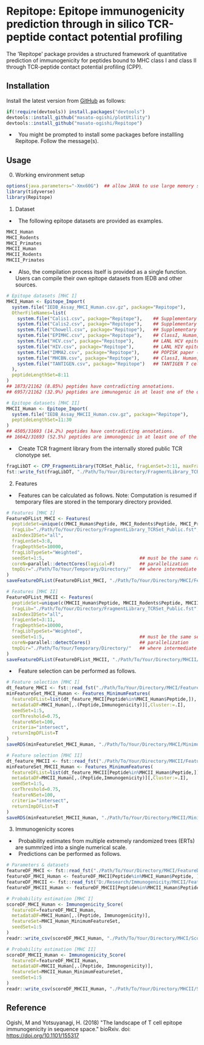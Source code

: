 Repitope: Epitope immunogenicity prediction through in silico TCR-peptide contact potential profiling
===============================================

The 'Repitope' package provides a structured framework of quantitative prediction of immunogenicity for peptides bound to MHC class I and class II through TCR-peptide contact potential profiling (CPP).

Installation
------------------------
Install the latest version from [GitHub](https://github.com/masato-ogishi/Repitope) as follows:
``` r
if(!require(devtools)) install.packages("devtools")
devtools::install_github("masato-ogishi/plotUtility")
devtools::install_github("masato-ogishi/Repitope")
```
-   You might be prompted to install some packages before installling Repitope. Follow the message(s).

Usage
------------------
0. Working environment setup
``` r
options(java.parameters="-Xmx60G")  ## allow JAVA to use large memory space
library(tidyverse)
library(Repitope)
```
1. Dataset
-   The following epitope datasets are provided as examples.
``` r
MHCI_Human
MHCI_Rodents
MHCI_Primates
MHCII_Human
MHCII_Rodents
MHCII_Primates
```
-   Also, the compilation process itself is provided as a single function. Users can compile their own epitope datasets from IEDB and other sources.
``` r
# Epitope datasets [MHC I]
MHCI_Human <- Epitope_Import(
  system.file("IEDB_Assay_MHCI_Human.csv.gz", package="Repitope"),
  OtherFileNames=list(
    system.file("Calis1.csv", package="Repitope"),    ## Supplementary dataset from Calis et al., 2013.
    system.file("Calis2.csv", package="Repitope"),    ## Supplementary dataset from Calis et al., 2013.
    system.file("Chowell.csv", package="Repitope"),   ## Supplementary dataset from Chowell et al., 2015.
    system.file("EPIMHC.csv", package="Repitope"),    ## ClassI, Human, Annotated with T-cell activity
    system.file("HCV.csv", package="Repitope"),       ## LANL HCV epitope dataset.
    system.file("HIV.csv", package="Repitope"),       ## LANL HIV epitope dataset. ("best-defined")
    system.file("IMMA2.csv", package="Repitope"),     ## POPISK paper (Tung et al., 2011.), http://140.113.239.45/POPISK/download.php
    system.file("MHCBN.csv", package="Repitope"),     ## ClassI, Human, Annotated with T-cell activity
    system.file("TANTIGEN.csv", package="Repitope")   ## TANTIGEN T cell epitope dataset; entries annotated by in vitro or in vivo experiments are retained (but not MS experiments)
  ),
  peptideLengthSet=8:11
)
## 1873/21162 (8.85%) peptides have contradicting annotations.
## 6957/21162 (32.9%) peptides are immunogenic in at least one of the observations.

# Epitope datasets [MHC II]
MHCII_Human <- Epitope_Import(
  system.file("IEDB_Assay_MHCII_Human.csv.gz", package="Repitope"),
  peptideLengthSet=11:30
)
## 4505/31693 (14.2%) peptides have contradicting annotations.
## 16642/31693 (52.5%) peptides are immunogenic in at least one of the observations.
```
-   Create TCR fragment library from the internally stored public TCR clonotype set.
``` r
fragLibDT <- CPP_FragmentLibrary(TCRSet_Public, fragLenSet=3:11, maxFragDepth=100000, seedSet=1:5)
fst::write_fst(fragLibDT, "./Path/To/Your/Directory/FragmentLibrary_TCRSet_Public.fst", compress=0)
```
2. Features
-   Features can be calculated as follows. Note: Computation is resumed if temporary files are stored in the temporary directory provided.
``` r
# Features [MHC I]
FeatureDFList_MHCI <- Features(
  peptideSet=unique(c(MHCI_Human$Peptide, MHCI_Rodents$Peptide, MHCI_Primates$Peptide)),
  fragLib="./Path/To/Your/Directory/FragmentLibrary_TCRSet_Public.fst",
  aaIndexIDSet="all",
  fragLenSet=3:8,
  fragDepthSet=10000,
  fragLibTypeSet="Weighted",
  seedSet=1:5,                                   ## must be the same random seeds used for preparing the fragment library
  coreN=parallel::detectCores(logical=F)         ## parallelization
  tmpDir="./Path/To/Your/Temporary/Directory/"   ## where intermediate files are stored
)
saveFeatureDFList(FeatureDFList_MHCI, "./Path/To/Your/Directory/MHCI/FeatureDF_")

# Features [MHC II]
FeatureDFList_MHCII <- Features(
  peptideSet=unique(c(MHCII_Human$Peptide, MHCII_Rodents$Peptide, MHCII_Primates$Peptide)),
  fragLib="./Path/To/Your/Directory/FragmentLibrary_TCRSet_Public.fst",
  aaIndexIDSet="all",
  fragLenSet=3:11,
  fragDepthSet=10000,
  fragLibTypeSet="Weighted",
  seedSet=1:5,                                   ## must be the same seed set for the fragment library
  coreN=parallel::detectCores()                  ## parallelization
  tmpDir="./Path/To/Your/Temporary/Directory/"   ## where intermediate files are stored
)
saveFeatureDFList(FeatureDFList_MHCII, "./Path/To/Your/Directory/MHCII/FeatureDF_")
```
-   Feature selection can be performed as follows.
``` r
# Feature selection [MHC I]
dt_feature_MHCI <- fst::read_fst("./Path/To/Your/Directory/MHCI/FeatureDF_Weighted.10000.fst", as.data.table=T)
minFeatureSet_MHCI_Human <- Features_MinimumFeatures(
  featureDFList=list(dt_feature_MHCI[Peptide%in%MHCI_Human$Peptide,]),
  metadataDF=MHCI_Human[,.(Peptide,Immunogenicity)][,Cluster:=.I],
  seedSet=1:5,
  corThreshold=0.75,
  featureNSet=100,
  criteria="intersect",
  returnImpDFList=T
)
saveRDS(minFeatureSet_MHCI_Human, "./Path/To/Your/Directory/MHCI/MinimumFeatureSet_MHCI_Human.rds")

# Feature selection [MHC II]
dt_feature_MHCII <- fst::read_fst("./Path/To/Your/Directory/MHCII/FeatureDF_Weighted.10000.fst", as.data.table=T)
minFeatureSet_MHCII_Human <- Features_MinimumFeatures(
  featureDFList=list(dt_feature_MHCII[Peptide%in%MHCII_Human$Peptide,]),
  metadataDF=MHCII_Human[,.(Peptide,Immunogenicity)][,Cluster:=.I],
  seedSet=1:5,
  corThreshold=0.75,
  featureNSet=100,
  criteria="intersect",
  returnImpDFList=T
)
saveRDS(minFeatureSet_MHCII_Human, "./Path/To/Your/Directory/MHCII/MinimumFeatureSet_MHCII_Human.rds")
```
3. Immunogenicity scores
-   Probability estimates from multiple extremely randomized trees (ERTs) are summrized into a single numerical scale.
-   Predictions can be performed as follows.
``` r
# Parameters & datasets
featureDF_MHCI <- fst::read_fst("./Path/To/Your/Directory/MHCI/FeatureDF_Weighted.10000.fst", as.data.table=T)
featureDF_MHCI_Human <- featureDF_MHCI[Peptide%in%MHCI_Human$Peptide, ]
featureDF_MHCII <- fst::read_fst("D:/Research/Immunogenicity/MHCII/FeatureDF_Weighted.10000.fst", as.data.table=T)
featureDF_MHCII_Human <- featureDF_MHCII[Peptide%in%MHCII_Human$Peptide, ]

# Probability estimation [MHC I]
scoreDF_MHCI_Human <- Immunogenicity_Score(
  featureDF=featureDF_MHCI_Human,
  metadataDF=MHCI_Human[,.(Peptide, Immunogenicity)],
  featureSet=MHCI_Human_MinimumFeatureSet,
  seedSet=1:5
)
readr::write_csv(scoreDF_MHCI_Human, "./Path/To/Your/Directory/MHCI/ScoreDF_MHCI_Human.csv")

# Probability estimation [MHC II]
scoreDF_MHCII_Human <- Immunogenicity_Score(
  featureDF=featureDF_MHCII_Human,
  metadataDF=MHCII_Human[,.(Peptide, Immunogenicity)],
  featureSet=MHCII_Human_MinimumFeatureSet,
  seedSet=1:5
)
readr::write_csv(scoreDF_MHCII_Human, "./Path/To/Your/Directory/MHCII/ScoreDF_MHCII_Human.csv")
```

Reference
------------------------
Ogishi, M and Yotsuyanagi, H. (2018) "The landscape of T cell epitope immunogenicity in sequence space." bioRxiv. doi: https://doi.org/10.1101/155317
